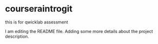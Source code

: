 # courseraintrogit
this is for qwicklab assessment

I am editing the README file. Adding some more details about the project description.
